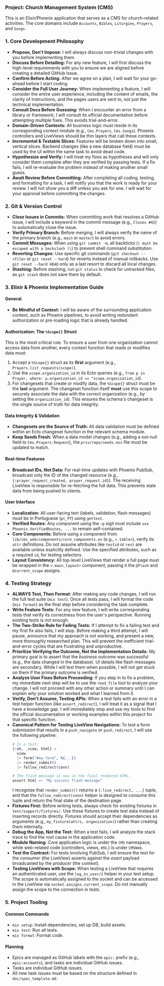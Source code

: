 ### Project: Church Management System (CMS)

This is an Elixir/Phoenix application that serves as a CMS for church-related activities. The core domains include `Accounts`, `Bibles`, `Liturgies`, `Prayers`, and `Songs`.

### 1. Core Development Philosophy

- **Propose, Don't Impose:** I will always discuss non-trivial changes with you before implementing them.
- **Discuss Before Detailing:** For any new feature, I will first discuss the high-level requirements with you to ensure we are aligned before creating a detailed GitHub issue.
- **Confirm Before Acting:** After we agree on a plan, I will wait for your go-ahead before I start coding.
- **Consider the Full User Journey:** When implementing a feature, I will consider the entire user experience, including the content of emails, the clarity of instructions, and the pages users are sent to, not just the technical implementation.
- **Consult Docs Before Guessing:** When I encounter an error from a library or framework, I will consult its official documentation before attempting multiple fixes. This avoids trial-and-error.
- **Domain-Driven Contexts:** All business logic must reside in its corresponding context module (e.g., `Cms.Prayers`, `Cms.Songs`). Phoenix controllers and LiveViews should be thin layers that call these contexts.
- **Incremental & Testable Slices:** Features will be broken down into small, vertical slices. Backend changes (like a new database field) must be used by the UI within the same task to avoid dead code.
- **Hypothesize and Verify:** I will treat my fixes as hypotheses and will only consider them complete after they are verified by passing tests. If a fix fails, I will re-evaluate the problem instead of making another small guess.
- **Await Review Before Committing:** After completing all coding, testing, and formatting for a task, I will notify you that the work is ready for your review. I will not show you a diff unless you ask for one. I will wait for your approval before committing the changes.

### 2. Git & Version Control

- **Close Issues in Commits:** When committing work that resolves a GitHub issue, I will include a keyword in the commit message (e.g., `Closes #42`) to automatically close the issue.
- **Verify Primary Branch:** Before merging, I will always verify the name of the primary branch (e.g., `main` or `master`) to avoid errors.
- **Commit Messages:** When using `git commit -m`, all backticks (`) must be escaped with a backslash (\`) to prevent shell command substitution.
- **Reverting Changes:** Use specific git commands (`git checkout -- <file>` or `git reset --hard`) for reverts instead of manual rollbacks. Use `git reset --hard HEAD` only as a last resort to discard all local changes.
- **Stashing:** Before stashing, run `git status` to check for untracked files, as `git stash` does not save them by default.

### 3. Elixir & Phoenix Implementation Guide

#### **General**

- **Be Mindful of Context:** I will be aware of the surrounding application context, such as Phoenix pipelines, to avoid writing redundant authorization or pre-loading logic that is already handled.

#### **Authorization: The `%Scope{}` Struct**

This is the most critical rule. To ensure a user from one organization cannot access data from another, every context function that reads or modifies data must:

1. Accept a `%Scope{}` struct as its **first** argument (e.g., `Prayers.list_requests(scope)`).
2. Use the `scope.organization_id` in its Ecto queries (e.g., `from p in Prayer, where: p.organization_id == ^scope.organization_id`).
3. For changesets that create or modify data, the `%Scope{}` struct must be the **last** argument. The changeset function itself **must** use this scope to securely associate the data with the correct organization (e.g., by setting the `organization_id`). This ensures the schema's changeset is the single source of truth for data integrity.

#### **Data Integrity & Validation**

- **Changesets are the Source of Truth:** All data validation must be defined within an Ecto changeset function in the relevant schema module.
- **Keep Seeds Fresh:** When a data model changes (e.g., adding a not-null field to `Cms.Prayers.Request`), the `priv/repo/seeds.exs` file must be updated to match.

#### **Real-time Features**

- **Broadcast IDs, Not Data:** For real-time updates with Phoenix PubSub, broadcast only the ID of the changed resource (e.g., `{:prayer_request_created, prayer_request.id}`). The receiving LiveView is responsible for re-fetching the full data. This prevents stale data from being pushed to clients.

#### **User Interface**

- **Localization:** All user-facing text (labels, validation, flash messages) must be in Portuguese (`pt_PT`) using `gettext`.
- **Verified Routes:** Any component using the `~p` sigil must include `use Phoenix.VerifiedRoutes, ...` to remain self-contained.
- **Core Components:** Before using a component from `lib/cms_web/components/core_components.ex` (e.g., `<.table>`), verify its `attr` definitions. Do not assume attributes like `testid` or `rest` are available unless explicitly defined. Use the specified attributes, such as a required `id`, for testing selectors.
- **Layout Consistency:** All top-level LiveViews that render a full page must be wrapped in the `<.main_layout>` component, passing it the `@flash` and `@current_scope` assigns.

### 4. Testing Strategy

- **ALWAYS Test, Then Format:** After making any code changes, I will run the full test suite (`mix test`). Once all tests pass, I will format the code (`mix format`) as the final step before considering the task complete.
- **Write Feature Tests:** For any new feature, I will write corresponding tests that verify its correctness from the user's perspective. Running existing tests is not enough.
- **The Two-Strike Rule for Failing Tests:** If I attempt to fix a failing test and my first fix also fails, I will stop. Before making a third attempt, I will pause, announce that my approach is not working, and present a new, more thoroughly researched plan. This will prevent the inefficient trial-and-error cycles that are frustrating and unproductive.
- **Prioritize Verifying the Outcome, Not the Implementation Details:** My primary goal is to assert that the *business outcome* was successful (e.g., the data changed in the database). UI details like flash messages are secondary. While I will test them when possible, I will not get stuck on them if the primary outcome is verified.
- **Analyze User Fixes Before Proceeding:** If you step in to fix a problem, my immediate next step will be to use the `read_file` tool to analyze your change. I will not proceed with any other action or summary until I can explain *why* your solution worked and what I learned from it.
- **Verify, Don't Assume, Testing APIs:** When a test fails with an error in a test helper function (like `assert_redirect`), I will treat it as a signal that I have a knowledge gap. I will immediately stop and use my tools to find the official documentation or working examples within this project for that specific function.
- **Canonical Pattern for Testing LiveView Navigations:** To test a form submission that results in a `push_navigate` or `push_redirect`, I will use the following pipeline:
    ```elixir
    # In a test:
    {:ok, _view, html} =
      view
      |> form("#my-form", %{...})
      |> render_submit()
      |> follow_redirect(conn)

    # The flash message is now in the final rendered HTML.
    assert html =~ "My success flash message"
    ```
    I recognize that `render_submit()` returns a `{:live_redirect, ...}` tuple, and that the `follow_redirect(conn)` helper is designed to consume this tuple and return the final state of the destination page.
- **Fixtures First:** Before writing tests, always check for existing fixtures in `test/support/fixtures/`. Use these fixtures to create test data instead of inserting records directly. Fixtures should accept their dependencies as arguments (e.g., `my_fixture(attrs, organization)`) rather than creating them internally.
- **Debug the App, Not the Test:** When a test fails, I will analyze the stack trace to find the root cause in the application code.
- **Module Naming:** Core application logic is under the `CMS` namespace, while web-related code (controllers, views, etc.) is under `CMSWeb`.
- **Test the Contract:** For tests involving PubSub, I will ensure the test for the *consumer* (the LiveView) asserts against the *exact* payload broadcasted by the *producer* (the context).
- **Testing LiveViews with Scope:** When testing a LiveView that requires an authenticated user, use the `log_in_user/2` helper in your test setup. The scope is automatically assigned to the socket and can be accessed in the LiveView via `socket.assigns.current_scope`. Do not manually assign the scope to the connection in tests.

### 5. Project Tooling

#### Common Commands

- `mix setup`: Install dependencies, set up DB, build assets.
- `mix test`: Run all tests.
- `mix format`: Format code.

#### Planning

- Epics are managed as GitHub labels with the `epic:` prefix (e.g., `epic:accounts`), and tasks are individual GitHub issues.
- Tasks are individual GitHub issues.
- All new task issues must be based on the structure defined in `doc/spec_template.md`.
